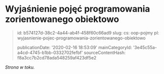 Wyjaśnienie pojęć programowania zorientowanego obiektowo
========================================================

> id: b574127d-38c2-4a44-ab4f-458f60c66ad9
> slug:
> 	cs: oop-pojmy
> 	pl: wyjasnienie-pojec-programowania-zorientowanego-obiektowo
> 
> publicationDate: '2020-02-16 18:53:09'
> mainCategoryId: '3e45c55a-a4cd-4745-b1bb-0332702fefbf'
> sourceContentHash: f8a3cc7b2cd78ada548259af423df5e2

*Strona w toku.*
